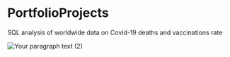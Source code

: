 # PortfolioProjects
SQL analysis of worldwide data on Covid-19 deaths and vaccinations rate

![Your paragraph text (2)](https://user-images.githubusercontent.com/126018087/220611154-e8c2a457-c1b1-47c7-a46a-40e5fc242c30.png)
